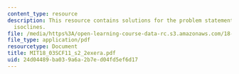 ```yaml
---
content_type: resource
description: This resource contains solutions for the problem statements related to
  isoclines.
file: /media/https%3A/open-learning-course-data-rc.s3.amazonaws.com/18-03sc-differential-equations-fall-2011/24d04489ba039a6a2b7ed04fd5ef6d17_MIT18_03SCF11_s2_2exera.pdf
file_type: application/pdf
resourcetype: Document
title: MIT18_03SCF11_s2_2exera.pdf
uid: 24d04489-ba03-9a6a-2b7e-d04fd5ef6d17
---
```

